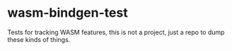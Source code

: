 # wasm-bindgen-test

Tests for tracking WASM features, this is not a project, just a repo to dump these kinds of things.
